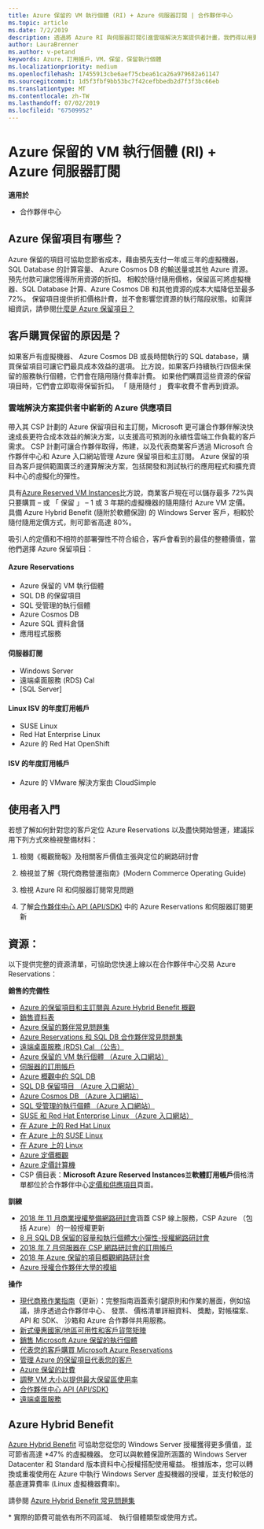 ```yaml
---
title: Azure 保留的 VM 執行個體 (RI) + Azure 伺服器訂閱 | 合作夥伴中心
ms.topic: article
ms.date: 7/2/2019
description: 透過將 Azure RI 與伺服器訂閱引進雲端解決方案提供者計畫，我們得以用更理想的方式協助合作夥伴，以更具成本效益的解決方案支援高度可預測的持續性雲端工作負載，解決快速成長的客戶需求。 雲端解決方案提供者計畫可讓合作夥伴透過 Microsoft 合作夥伴中心和 Azure 入口網站，代表商業客戶取得、佈建和管理 Azure RI 與伺服器訂閱。
author: LauraBrenner
ms.author: v-petand
keywords: Azure，訂用帳戶，VM，保留，保留執行個體
ms.localizationpriority: medium
ms.openlocfilehash: 17455913cbe6aef75cbea61ca26a979682a61147
ms.sourcegitcommit: 1d5f3fbf9bb53bc7f42cefbbedb2d7f3f3bc66eb
ms.translationtype: MT
ms.contentlocale: zh-TW
ms.lasthandoff: 07/02/2019
ms.locfileid: "67509952"
---
```

<!-- Mike Aasen wrote and owns this topic -->

# <a name="azure-reserved-vm-instances-ri--server-subscriptions-for-azure"></a>Azure 保留的 VM 執行個體 (RI) + Azure 伺服器訂閱

**適用於**

- 合作夥伴中心
 
## <a name="what-are-azure-reservations"></a>Azure 保留項目有哪些？

Azure 保留的項目可協助您節省成本，藉由預先支付一年或三年的虛擬機器，SQL Database 的計算容量、 Azure Cosmos DB 的輸送量或其他 Azure 資源。 預先付款可讓您獲得所用資源的折扣。 相較於隨付隨用價格，保留區可將虛擬機器、SQL Database 計算、Azure Cosmos DB 和其他資源的成本大幅降低至最多 72%。 保留項目提供折扣價格計費，並不會影響您資源的執行階段狀態。如需詳細資訊，請參閱[什麼是 Azure 保留項目？](https://docs.microsoft.com/azure/billing/billing-save-compute-costs-reservations)

## <a name="why-should-customers-buy-a-reservation"></a>客戶購買保留的原因是？

如果客戶有虛擬機器、 Azure Cosmos DB 或長時間執行的 SQL database，購買保留項目可讓它們最具成本效益的選項。 比方說，如果客戶持續執行四個未保留的服務執行個體，它們會在隨用隨付費率計費。 如果他們購買這些資源的保留項目時，它們會立即取得保留折扣。 「 隨用隨付 」 費率收費不會再到資源。

 
### <a name="compelling-new-azure-offer-in-csp"></a>雲端解決方案提供者中嶄新的 Azure 供應項目 

帶入其 CSP 計劃的 Azure 保留項目和主訂閱，Microsoft 更可讓合作夥伴解決快速成長更符合成本效益的解決方案，以支援高可預測的永續性雲端工作負載的客戶需求。 CSP 計劃可讓合作夥伴取得，佈建，以及代表商業客戶透過 Microsoft 合作夥伴中心和 Azure 入口網站管理 Azure 保留項目和主訂閱。 Azure 保留的項目為客戶提供範圍廣泛的運算解決方案，包括開發和測試執行的應用程式和擴充資料中心的虛擬化的彈性。 

具有[Azure Reserved VM Instances](https://azure.microsoft.com/en-us/pricing/reserved-vm-instances/)比方說，商業客戶現在可以儲存最多 72%與只要購買 – 或 「 保留 」 – 1 或 3 年期的虛擬機器的隨用隨付 Azure VM 定價。 具備 Azure Hybrid Benefit (隨附於軟體保證) 的 Windows Server 客戶，相較於隨付隨用定價方式，則可節省高達 80%。 

吸引人的定價和不相符的部署彈性不符合組合，客戶會看到的最佳的整體價值，當他們選擇 Azure 保留項目：

#### <a name="azure-reservations"></a>Azure Reservations
-   Azure 保留的 VM 執行個體
-   SQL DB 的保留項目
-   SQL 受管理的執行個體
-   Azure Cosmos DB
-   Azure SQL 資料倉儲
-   應用程式服務

#### <a name="server-subscriptions"></a>伺服器訂閱
-   Windows Server
-   遠端桌面服務 (RDS) Cal
-   [SQL Server]

#### <a name="linux-isv-annual-subscriptions"></a>Linux ISV 的年度訂用帳戶
-   SUSE Linux
-   Red Hat Enterprise Linux
-   Azure 的 Red Hat OpenShift

#### <a name="isv-annual-subscriptions"></a>ISV 的年度訂用帳戶
-   Azure 的 VMware 解決方案由 CloudSimple

## <a name="getting-started"></a>使用者入門

若想了解如何針對您的客戶定位 Azure Reservations 以及盡快開始營運，建議採用下列方式來檢視整備材料：

1.  檢閱《概觀簡報》及相關客戶價值主張與定位的網路研討會

2.  檢視並了解《現代商務營運指南》(Modern Commerce Operating Guide)

5.  檢視 Azure RI 和伺服器訂閱常見問題

6.  了解[合作夥伴中心 API (API/SDK)](https://docs.microsoft.com/en-us/partner-center/develop/purchase-azure-reserved-vm-instances) 中的 Azure Reservations 和伺服器訂閱更新

## <a name="resources"></a>資源： 

以下提供完整的資源清單，可協助您快速上線以在合作夥伴中心交易 Azure Reservations： 

**銷售的完備性**

- [Azure 的保留項目和主訂閱與 Azure Hybrid Benefit 概觀](https://assetsprod.microsoft.com/Azure-reservations-and-server-subscriptions-with-azure-hybrid-benefit.pptx)
- [銷售資料表](https://assetsprod.microsoft.com/mpn/Azure-RI-Sales-Sheet-CSP.pdf)
- [Azure 保留的夥伴常見問題集](https://assetsprod.microsoft.com/Partner-faq-for-azure-reservations.docx)
- [Azure Reservations 和 SQL DB 合作夥伴常見問題集](https://assetsprod.microsoft.com/Partner-faq-for-azure-reservations-sql-db.docx)
- [遠端桌面服務 (RDS) Cal （公告）](https://cloudblogs.microsoft.com/windowsserver/2018/10/03/remote-desktop-services-2019-generally-available-with-windows-server-2019/)
- [Azure 保留的 VM 執行個體 （Azure 入口網站）](https://docs.microsoft.com/en-us/azure/virtual-machines/windows/prepay-reserved-vm-instances)
- [伺服器的訂用帳戶](https://docs.microsoft.com/en-us/partner-center/csp-software-subscriptions)
- [Azure 概觀中的 SQL DB](https://assetsprod.microsoft.com/Sql-db-in-azure-overview.pptx)
- [SQL DB 保留項目 （Azure 入口網站）](https://docs.microsoft.com/en-us/azure/sql-database/sql-database-reserved-capacity)
- [Azure Cosmos DB （Azure 入口網站）](https://docs.microsoft.com/en-us/azure/cosmos-db/cosmos-db-reserved-capacity)
- [SQL 受管理的執行個體 （Azure 入口網站）](https://docs.microsoft.com/en-us/azure/sql-database/sql-database-managed-instance)
- [SUSE 和 Red Hat Enterprise Linux （Azure 入口網站）](https://docs.microsoft.com/en-us/azure/virtual-machines/linux/prepay-suse-software-charges)
- [在 Azure 上的 Red Hat Linux](https://azure.com/redhat)
- [在 Azure 上的 SUSE Linux](https://azure.microsoft.com/en-us/overview/linux-on-azure/suse/)
- [在 Azure 上的 Linux](https://azure.microsoft.com/en-us/overview/linux-on-azure/)
- [Azure 定價概觀](https://azure.microsoft.com/en-us/pricing/)
- [Azure 定價計算機](https://azure.microsoft.com/en-us/pricing/calculator/)
- CSP 價目表：**Microsoft Azure Reserved Instances**並**軟體訂用帳戶**價格清單都位於合作夥伴中心[定價和供應項目](https://partner.microsoft.com/en-us/pcv/sales)頁面。


**訓練**

- [2018 年 11 月商業授權整備網路研討會](https://na01.safelinks.protection.outlook.com/?url=https%3A%2F%2Fcommercial-licensing.eventbuilder.com%2F%3Flandingpageid%3DV0Bx6L&data=02%7C01%7Cv-oumaki%40microsoft.com%7C96e24687952242e1ff0c08d62ada13f3%7C72f988bf86f141af91ab2d7cd011db47%7C1%7C0%7C636743513471330495&sdata=DjPAKnW%2BpVekRS3Zngy2uwAkTpU4z1O%2Fh56NuTOmCzM%3D&reserved=0)涵蓋 CSP 線上服務，CSP Azure （包括 Azure） 的一般授權更新
- [8 月 SQL DB 保留的容量和執行個體大小彈性-授權網路研討會](https://commercial-licensing.eventbuilder.com/view?eventid=d0t9g4)
- [2018 年 7 月伺服器在 CSP 網路研討會的訂用帳戶](https://commercial-licensing.eventbuilder.com/Server_Subscriptions_in_CSP_P2_July)
- [2018 年 Azure 保留的項目概觀網路研討會](https://commercial-licensing.eventbuilder.com/Reserved_Instances_in_CSP_May_Option_1)
- [Azure 授權合作夥伴大學的模組](https://aka.ms/azure_partner_licensing)

**操作**

- [現代商務作業指南](https://assetsprod.microsoft.com/mpn/Partner-Center-Modern-Commerce-Operating-Guide.docx)（更新）：完整指南涵蓋索引鍵原則和作業的層面，例如協議，排序透過合作夥伴中心、 發票、 價格清單詳細資料、 獎勵，對帳檔案、 API 和 SDK、 沙箱和 Azure 合作夥伴共用服務。
- [新式優惠國家/地區可用性和客戶貨幣矩陣](https://assetsprod.microsoft.com/modern-offers-country-currency-availability.xlsx)
- [銷售 Microsoft Azure 保留的執行個體](https://go.microsoft.com/fwlink/?linkid=872806)
- [代表您的客戶購買 Microsoft Azure Reservations](https://go.microsoft.com/fwlink/?linkid=872807)
- [管理 Azure 的保留項目代表您的客戶](https://go.microsoft.com/fwlink/?linkid=872808)
- [Azure 保留的計費](https://go.microsoft.com/fwlink/?linkid=872809)
- [調整 VM 大小以提供最大保留區使用率](https://go.microsoft.com/fwlink/?linkid=872810)
- [合作夥伴中心 API (API/SDK)](https://docs.microsoft.com/en-us/partner-center/develop/purchase-azure-reserved-vm-instances)
- [遠端桌面服務](https://docs.microsoft.com/en-us/windows-server/remote/remote-desktop-services/welcome-to-rds)

## <a name="azure-hybrid-benefit"></a>Azure Hybrid Benefit

[Azure Hybrid Benefit](https://azure.microsoft.com/pricing/hybrid-benefit) 可協助您從您的 Windows Server 授權獲得更多價值，並可節省高達 *47% 的虛擬機器。 您可以與軟體保證所涵蓋的 Windows Server Datacenter 和 Standard 版本資料中心授權搭配使用權益。 根據版本，您可以轉換或重複使用在 Azure 中執行 Windows Server 虛擬機器的授權，並支付較低的基底運算費率 (Linux 虛擬機器費率)。

請參閱 [Azure Hybrid Benefit 常見問題集](https://azure.microsoft.com/en-us/pricing/hybrid-benefit/faq/)

\* 實際的節費可能依有所不同區域、 執行個體類型或使用方式。

